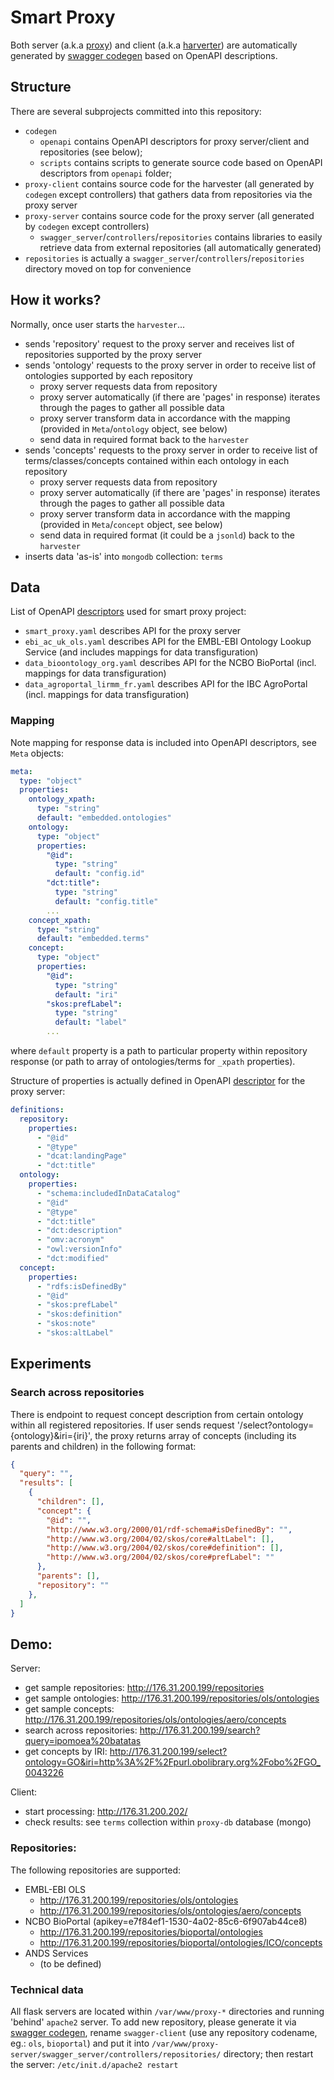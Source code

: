 # Smart Proxy

Both server (a.k.a [proxy](https://git.xpansa.com/csc/harvester-demo/tree/master/proxy-server)) and client (a.k.a [harverter](https://git.xpansa.com/csc/harvester-demo/tree/master/proxy-client)) are automatically generated by [swagger codegen](https://editor.swagger.io/) based on OpenAPI descriptions.

## Structure

There are several subprojects committed into this repository:

- `codegen`
  - `openapi` contains OpenAPI descriptors for proxy server/client and repositories (see below);
  - `scripts` contains scripts to generate source code based on OpenAPI descriptors from `openapi` folder;
- `proxy-client` contains source code for the harvester (all generated by `codegen` except controllers) that gathers data from repositories via the proxy server
- `proxy-server` contains source code for the proxy server (all generated by `codegen` except controllers)
  - `swagger_server`/`controllers`/`repositories` contains libraries to easily retrieve data from external repositories (all automatically generated)
- `repositories` is actually a `swagger_server`/`controllers`/`repositories` directory moved on top for convenience

## How it works?

Normally, once user starts the `harvester`...

- sends 'repository' request to the proxy server and receives list of repositories supported by the proxy server
- sends 'ontology' requests to the proxy server in order to receive list of ontologies supported by each repository
  - proxy server requests data from repository
  - proxy server automatically (if there are 'pages' in response) iterates through the pages to gather all possible data
  - proxy server transform data in accordance with the mapping (provided in `Meta`/`ontology` object, see below)
  - send data in required format back to the `harvester`
- sends 'concepts' requests to the proxy server in order to receive list of terms/classes/concepts contained within each ontology in each repository
  - proxy server requests data from repository
  - proxy server automatically (if there are 'pages' in response) iterates through the pages to gather all possible data
  - proxy server transform data in accordance with the mapping (provided in `Meta`/`concept` object, see below)
  - send data in required format (it could be a `jsonld`) back to the `harvester`
- inserts data 'as-is' into `mongodb` collection: `terms`

## Data

List of OpenAPI [descriptors](https://git.xpansa.com/csc/harvester-demo/tree/master/codegen/openapi) used for smart proxy project:
- `smart_proxy.yaml` describes API for the proxy server
- `ebi_ac_uk_ols.yaml` describes API for the EMBL-EBI Ontology Lookup Service (and includes mappings for data transfiguration)
- `data_bioontology_org.yaml` describes API for the NCBO BioPortal (incl. mappings for data transfiguration)
- `data_agroportal_lirmm_fr.yaml` describes API for the IBC AgroPortal (incl. mappings for data transfiguration)

### Mapping

Note mapping for response data is included into OpenAPI descriptors, see `Meta` objects:

```yaml
meta:
  type: "object"
  properties:
    ontology_xpath:
      type: "string"
      default: "embedded.ontologies"
    ontology:
      type: "object"
      properties:
        "@id":
          type: "string"
          default: "config.id"
        "dct:title":
          type: "string"
          default: "config.title"
        ...
    concept_xpath:
      type: "string"
      default: "embedded.terms"
    concept:
      type: "object"
      properties:
        "@id":
          type: "string"
          default: "iri"
        "skos:prefLabel":
          type: "string"
          default: "label"
        ...
```
where `default` property is a path to particular property within repository response (or path to array of ontologies/terms for `_xpath` properties).

Structure of properties is actually defined in OpenAPI [descriptor](https://git.xpansa.com/csc/harvester-demo/tree/master/codegen/openapi/smart_proxy.yaml) for the proxy server:

```yaml
definitions:
  repository:
    properties:
      - "@id"
      - "@type"
      - "dcat:landingPage"
      - "dct:title"
  ontology:
    properties:
      - "schema:includedInDataCatalog"
      - "@id"
      - "@type"
      - "dct:title"
      - "dct:description"
      - "omv:acronym"
      - "owl:versionInfo"
      - "dct:modified"
  concept:
    properties:
      - "rdfs:isDefinedBy"
      - "@id"
      - "skos:prefLabel"
      - "skos:definition"
      - "skos:note"
      - "skos:altLabel"
```

## Experiments

### Search across repositories

There is endpoint to request concept description from certain ontology within all registered repositories. If user sends request '/select?ontology={ontology}&iri={iri}', the proxy returns array of concepts (including its parents and children) in the following format:

```json
{
  "query": "",
  "results": [
    {
      "children": [],
      "concept": {
        "@id": "",
        "http://www.w3.org/2000/01/rdf-schema#isDefinedBy": "",
        "http://www.w3.org/2004/02/skos/core#altLabel": [],
        "http://www.w3.org/2004/02/skos/core#definition": [],
        "http://www.w3.org/2004/02/skos/core#prefLabel": ""
      },
      "parents": [],
      "repository": ""
    },
  ]
}
```

## Demo:

Server:
- get sample repositories: http://176.31.200.199/repositories
- get sample ontologies: http://176.31.200.199/repositories/ols/ontologies
- get sample concepts: http://176.31.200.199/repositories/ols/ontologies/aero/concepts
- search across repositories: http://176.31.200.199/search?query=ipomoea%20batatas
- get concepts by IRI: http://176.31.200.199/select?ontology=GO&iri=http%3A%2F%2Fpurl.obolibrary.org%2Fobo%2FGO_0043226

Client:
- start processing: http://176.31.200.202/
- check results: see `terms` collection within `proxy-db` database (mongo)

### Repositories:

The following repositories are supported:
- EMBL-EBI OLS
  - http://176.31.200.199/repositories/ols/ontologies
  - http://176.31.200.199/repositories/ols/ontologies/aero/concepts
- NCBO BioPortal (apikey=e7f84ef1-1530-4a02-85c6-6f907ab44ce8)
  - http://176.31.200.199/repositories/bioportal/ontologies
  - http://176.31.200.199/repositories/bioportal/ontologies/ICO/concepts
- ANDS Services
  - (to be defined)

### Technical data

All flask servers are located within `/var/www/proxy-*` directories and running 'behind' `apache2` server. To add new repository, please generate it via [swagger codegen](https://editor.swagger.io/), rename `swagger-client` (use any repository codename, eg.: `ols`, `bioportal`) and put it into `/var/www/proxy-server/swagger_server/controllers/repositories/` directory; then restart the server: `/etc/init.d/apache2 restart`
